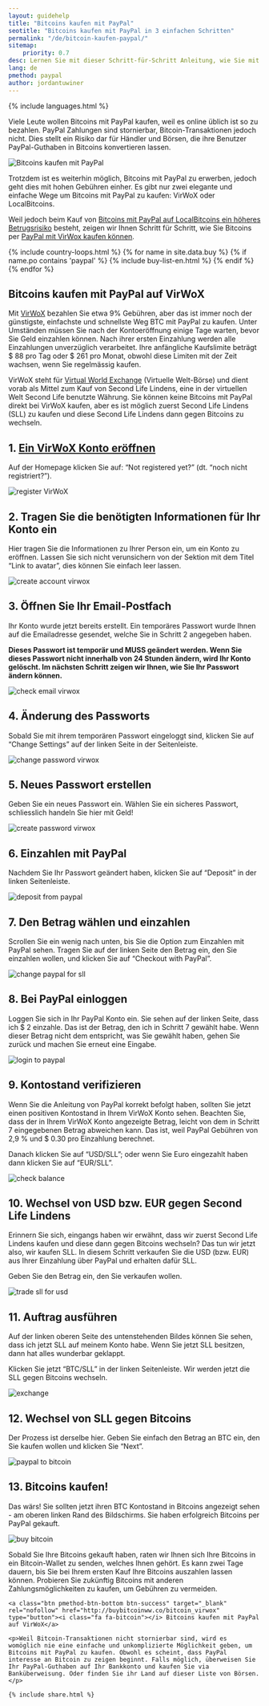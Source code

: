 ```yaml
---
layout: guidehelp
title: "Bitcoins kaufen mit PayPal"
seotitle: "Bitcoins kaufen mit PayPal in 3 einfachen Schritten"
permalink: "/de/bitcoin-kaufen-paypal/"
sitemap:
    priority: 0.7
desc: Lernen Sie mit dieser Schritt-für-Schritt Anleitung, wie Sie mit PayPal sofort Bitcoins kaufen können. Wir zeigen Ihnen den einfachsten Weg, PayPal Guthaben in Bitcoin zu konvertieren.    
lang: de
pmethod: paypal
author: jordantuwiner
---
```

<div class="col-sm-12">

{% include languages.html %}

<p>Viele Leute wollen Bitcoins mit PayPal kaufen, weil es online üblich ist so zu bezahlen. PayPal Zahlungen sind stornierbar, Bitcoin-Transaktionen jedoch nicht. Dies stellt ein Risiko dar für Händler und Börsen, die ihre Benutzer PayPal-Guthaben in Bitcoins konvertieren lassen.</p>

<img class="img-responsive halfimg-right" alt="Bitcoins kaufen mit PayPal" src="/img/icons/sepa.png">

<p>Trotzdem ist es weiterhin möglich, Bitcoins mit PayPal zu erwerben, jedoch geht dies mit hohen Gebühren einher. Es gibt nur zwei elegante und einfache Wege um Bitcoins mit PayPal zu kaufen: VirWoX oder LocalBitcoins. </p>

<p>Weil jedoch beim Kauf von <a href="https://www.paypal.com/cgi-bin/webscr?cmd=xpt/Help/general/TopQuestion5-outside" target="_blank">Bitcoins mit PayPal auf LocalBitcoins ein höheres Betrugsrisiko</a> besteht, zeigen wir Ihnen Schritt für Schritt, wie Sie Bitcoins per <a href="http://buybitcoinww.co/bitcoin_virwox" rel="nofollow" target="_blank">PayPal mit VirWox kaufen können</a>.
</p>
</div>

<div class="col-sm-12">
	{% include country-loops.html %}
	{% for name in site.data.buy %}
	{% if name.po contains 'paypal' %}
	{% include buy-list-en.html %}
	{% endif %}
	{% endfor %}
</div>

<div class="col-sm-12 small-large-break">
</div>


<div class="col-xs-12">
<h2 class="pp-header">Bitcoins kaufen mit PayPal auf VirWoX</h2>

<p>Mit <a href="http://buybitcoinww.co/bitcoin_virwox" rel="nofollow" target="_blank">VirWoX</a> bezahlen Sie etwa 9% Gebühren, aber das ist immer noch der günstigste, einfachste und schnellste Weg BTC mit PayPal zu kaufen. Unter Umständen müssen Sie nach der Kontoeröffnung einige Tage warten, bevor Sie Geld einzahlen können. Nach ihrer ersten Einzahlung werden alle Einzahlungen unverzüglich verarbeitet. Ihre anfängliche Kaufslimite beträgt $ 88 pro Tag oder $ 261 pro Monat, obwohl diese Limiten mit der Zeit wachsen, wenn Sie regelmässig kaufen.</p> 

<p>VirWoX steht für <a href="http://buybitcoinww.co/bitcoin_virwox" rel="nofollow" target="_blank">Virtual World Exchange</a> (Virtuelle Welt-Börse) und dient vorab als Mittel zum Kauf von Second Life Lindens, eine in der virtuellen Welt Second Life benutzte Währung. Sie können keine Bitcoins mit PayPal direkt bei VirWoX kaufen, aber es ist möglich zuerst Second Life Lindens (SLL) zu kaufen und diese Second Life Lindens dann gegen Bitcoins zu wechseln.</p> 

<h2>1. <a href="http://buybitcoinww.co/bitcoin_virwox" rel="nofollow" target="_blank">Ein VirWoX Konto eröffnen</a></h2> 

<p>Auf der Homepage klicken Sie auf: “Not registered yet?” (dt. “noch nicht registriert?”).</p> 

<p><img src="/img/paypaltobtc/1.png" alt="register VirWoX" class="img-responsive kb-helper" /></p> 

<h2 id="enter-the-details-for-your-account">2. Tragen Sie die benötigten Informationen für Ihr Konto ein</h2> 

<p>Hier tragen Sie die Informationen zu Ihrer Person ein, um ein Konto zu eröffnen. Lassen Sie sich nicht verunsichern von der Sektion mit dem Titel “Link to avatar”, dies können Sie einfach leer lassen.</p> 

<p><img src="/img/paypaltobtc/2.png" alt="create account virwox" class="img-responsive kb-helper" /></p> 

<h2 id="check-your-email">3. Öffnen Sie Ihr Email-Postfach</h2> 

<p>Ihr Konto wurde jetzt bereits erstellt. Ein temporäres Passwort wurde Ihnen auf die Emailadresse gesendet, welche Sie in Schritt 2 angegeben haben.</p> 

<p><strong>Dieses Passwort ist temporär und MUSS geändert werden. Wenn Sie dieses Passwort nicht innerhalb von 24 Stunden ändern, wird Ihr Konto gelöscht. Im nächsten Schritt zeigen wir Ihnen, wie Sie Ihr Passwort ändern können.</strong></p> 

<p><img src="/img/paypaltobtc/3.png" alt="check email virwox" class="img-responsive kb-helper" /></p> 

<h2 id="change-your-password">4. Änderung des Passworts</h2> 

<p>Sobald Sie mit ihrem temporären Passwort eingeloggt sind, klicken Sie auf “Change Settings” auf der linken Seite in der Seitenleiste.</p> 

<p><img src="/img/paypaltobtc/4.png" alt="change password virwox" class="img-responsive kb-helper" /></p> 

<h2 id="create-a-new-password">5. Neues Passwort erstellen</h2> 

<p>Geben Sie ein neues Passwort ein. Wählen Sie ein sicheres Passwort, schliesslich handeln Sie hier mit Geld!</p> 

<p><img src="/img/paypaltobtc/5.png" alt="create password virwox" class="img-responsive kb-helper" /></p> 

<h2 id="deposit-from-paypal">6. Einzahlen mit PayPal</h2> 

<p>Nachdem Sie Ihr Passwort geändert haben, klicken Sie auf “Deposit” in der linken Seitenleiste.</p> 

<p><img src="/img/paypaltobtc/6.png" alt="deposit from paypal" class="img-responsive kb-helper" /></p> 

<h2 id="deposit-and-select-amount">7. Den Betrag wählen und einzahlen</h2> 

<p>Scrollen Sie ein wenig nach unten, bis Sie die Option zum Einzahlen mit PayPal sehen. Tragen Sie auf der linken Seite den Betrag ein, den Sie einzahlen wollen, und klicken Sie auf “Checkout with PayPal”.</p> 

<p><img src="/img/paypaltobtc/7.png" alt="change paypal for sll" class="img-responsive kb-helper" /></p> 

<h2 id="login-to-paypal">8. Bei PayPal einloggen</h2> 

<p>Loggen Sie sich in Ihr PayPal Konto ein. Sie sehen auf der linken Seite, dass ich $ 2 einzahle. Das ist der Betrag, den ich in Schritt 7 gewählt habe. Wenn dieser Betrag nicht dem entspricht, was Sie gewählt haben, gehen Sie zurück und machen Sie erneut eine Eingabe.</p> 

<p><img src="/img/paypaltobtc/8.png" alt="login to paypal" class="img-responsive kb-helper" /></p> 

<h2 id="verify-acccount-balance">9. Kontostand verifizieren</h2> 

<p>Wenn Sie die Anleitung von PayPal korrekt befolgt haben, sollten Sie jetzt einen positiven Kontostand in Ihrem VirWoX Konto sehen. Beachten Sie, dass der in Ihrem VirWoX Konto angezeigte Betrag, leicht von dem in Schritt 7 eingegebenen Betrag abweichen kann. Das ist, weil PayPal Gebühren von 2,9 % und $ 0.30 pro Einzahlung berechnet.</p> 

<p>Danach klicken Sie auf “USD/SLL”; oder wenn Sie Euro eingezahlt haben dann klicken Sie auf “EUR/SLL”.</p> 

<p><img src="/img/paypaltobtc/9.png" alt="check balance" class="img-responsive kb-helper" /></p> 

<h2 id="trade-usd-for-second-life-lindens">10. Wechsel von USD bzw. EUR gegen Second Life Lindens</h2> 

<p>Erinnern Sie sich, eingangs haben wir erwähnt, dass wir zuerst Second Life Lindens kaufen und diese dann gegen Bitcoins wechseln? Das tun wir jetzt also, wir kaufen SLL. In diesem Schritt verkaufen Sie die USD (bzw. EUR) aus Ihrer Einzahlung über PayPal und erhalten dafür SLL.</p> 

<p>Geben Sie den Betrag ein, den Sie verkaufen wollen.</p> 

<p><img src="/img/paypaltobtc/10.png" alt="trade sll for usd" class="img-responsive kb-helper" /></p> 

<h2 id="complete-order">11. Auftrag ausführen</h2> 

<p>Auf der linken oberen Seite des untenstehenden Bildes können Sie sehen, dass ich jetzt SLL auf meinem Konto habe. Wenn Sie jetzt SLL besitzen, dann hat alles wunderbar geklappt.</p> 

<p>Klicken Sie jetzt “BTC/SLL” in der linken Seitenleiste. Wir werden jetzt die SLL gegen Bitcoins wechseln.</p> 

<p><img src="/img/paypaltobtc/11.png" alt="exchange" class="img-responsive kb-helper" /></p> 

<h2 id="trade-sll-for-btc">12. Wechsel von SLL gegen Bitcoins</h2> 

<p>Der Prozess ist derselbe hier. Geben Sie einfach den Betrag an BTC ein,  den Sie kaufen wollen und klicken Sie “Next”.</p> 

<p><img src="/img/paypaltobtc/12.png" alt="paypal to bitcoin" class="img-responsive kb-helper" /></p> 

<h2 id="buy-bitcoin">13. Bitcoins kaufen!</h2> 

<p>Das wärs! Sie sollten jetzt ihren BTC Kontostand in Bitcoins angezeigt sehen - am oberen linken Rand des Bildschirms. Sie haben erfolgreich Bitcoins per PayPal gekauft.</p> 

<p><img src="/img/paypaltobtc/13.png" alt="buy bitcoin" class="img-responsive kb-helper" /></p> 

<p>Sobald Sie Ihre Bitcoins gekauft haben, raten wir Ihnen sich Ihre Bitcoins in ein Bitcoin-Wallet zu senden, welches Ihnen gehört. Es kann zwei Tage dauern, bis Sie bei Ihrem ersten Kauf Ihre Bitcoins auszahlen lassen können. Probieren Sie zukünftig Bitcoins mit anderen Zahlungsmöglichkeiten zu kaufen, um Gebühren zu vermeiden.</p> 
	
	<a class="btn pmethod-btn-bottom btn-success" target="_blank" rel="nofollow" href="http://buybitcoinww.co/bitcoin_virwox" type="button"><i class="fa fa-bitcoin"></i> Bitcoins kaufen mit PayPal auf VirWoX</a>
	
	<p>Weil Bitcoin-Transaktionen nicht stornierbar sind, wird es womöglich nie eine einfache und unkomplizierte Möglichkeit geben, um Bitcoins mit PayPal zu kaufen. Obwohl es scheint, dass PayPal interesse an Bitcoin zu zeigen beginnt. Falls möglich, überweisen Sie Ihr PayPal-Guthaben auf Ihr Bankkonto und kaufen Sie via Banküberweisung. Oder finden Sie ihr Land auf dieser Liste von Börsen.</p>
	
	{% include share.html %}
</div>